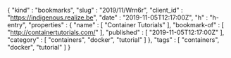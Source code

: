 {
  "kind" : "bookmarks",
  "slug" : "2019/11/Wrn6r",
  "client_id" : "https://indigenous.realize.be",
  "date" : "2019-11-05T12:17:00Z",
  "h" : "h-entry",
  "properties" : {
    "name" : [ "Container Tutorials" ],
    "bookmark-of" : [ "http://containertutorials.com/" ],
    "published" : [ "2019-11-05T12:17:00Z" ],
    "category" : [ "containers", "docker", "tutorial" ]
  },
  "tags" : [ "containers", "docker", "tutorial" ]
}
